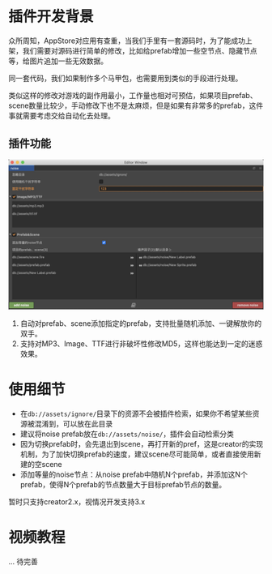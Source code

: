 # 插件开发背景

众所周知，AppStore对应用有查重，当我们手里有一套源码时，为了能成功上架，我们需要对源码进行简单的修改，比如给prefab增加一些空节点、隐藏节点等，给图片追加一些无效数据。

同一套代码，我们如果制作多个马甲包，也需要用到类似的手段进行处理。

类似这样的修改对游戏的副作用最小，工作量也相对可预估，如果项目prefab、scene数量比较少，手动修改下也不是太麻烦，但是如果有非常多的prefab，这件事就需要考虑交给自动化去处理。
## 插件功能
![](./scene1.png)
1. 自动对prefab、scene添加指定的prefab，支持批量随机添加、一键解放你的双手。
2. 支持对MP3、Image、TTF进行非破坏性修改MD5，这样也能达到一定的迷惑效果。

# 使用细节
- 在`db://assets/ignore/`目录下的资源不会被插件检索，如果你不希望某些资源被混淆到，可以放在此目录
- 建议将noise prefab放在`db://assets/noise/`，插件会自动检索分类
- 因为切换prefab时，会先退出到scene，再打开新的pref，这是creator的实现机制，为了加快切换prefab的速度，建议scene尽可能简单，或者直接使用新建的空scene
- 添加等量的noise节点：从noise prefab中随机N个prefab，并添加这N个prefab，使得N个prefab的节点数量大于目标prefab节点的数量。

暂时只支持creator2.x，视情况开发支持3.x
# 视频教程

... 待完善


